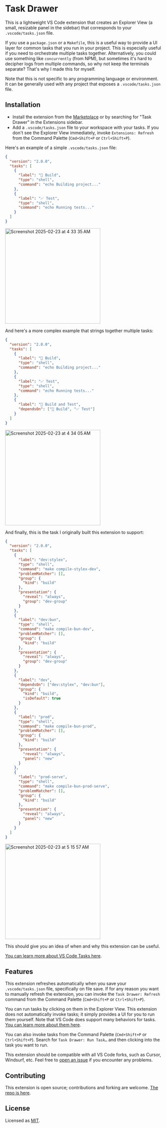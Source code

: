 # Task Drawer

This is a lightweight VS Code extension that creates an Explorer View (a small, resizable panel in the sidebar) that corresponds to your `.vscode/tasks.json` file.

If you use a `package.json` or a `Makefile`, this is a useful way to provide a UI layer for common tasks that you run in your project. This is especially useful if you need to orchestrate multiple tasks together. Alternatively, you could use something like `concurrently` (from NPM), but sometimes it's hard to decipher logs from multiple commands, so why not keep the terminals separate? That's why I made this for myself.

Note that this is not specific to any programming language or environment. It can be generally used with any project that exposes a `.vscode/tasks.json` file.

## Installation

- Install the extension from the [Marketplace](https://marketplace.visualstudio.com/items?itemName=zaydek.task-drawer) or by searching for "Task Drawer" in the Extensions sidebar.
- Add a `.vscode/tasks.json` file to your workspace with your tasks. If you don't see the Explorer View immediately, invoke `Extensions: Refresh` from the Command Palette (`Cmd+Shift+P` or `Ctrl+Shift+P`).

Here's an example of a simple `.vscode/tasks.json` file:

```json
{
  "version": "2.0.0",
  "tasks": [
    {
      "label": "🚀 Build",
      "type": "shell",
      "command": "echo Building project..."
    },
    {
      "label": "✅ Test",
      "type": "shell",
      "command": "echo Running tests..."
    }
  ]
}
```

<img width="307" alt="Screenshot 2025-02-23 at 4 33 35 AM" src="https://github.com/user-attachments/assets/fbeedf64-008f-4c3b-8049-af130921798c" />

And here's a more complex example that strings together multiple tasks:

```json
{
  "version": "2.0.0",
  "tasks": [
    {
      "label": "🚀 Build",
      "type": "shell",
      "command": "echo Building project..."
    },
    {
      "label": "✅ Test",
      "type": "shell",
      "command": "echo Running tests..."
    },
    {
      "label": "🔧 Build and Test",
      "dependsOn": ["🚀 Build", "✅ Test"]
    }
  ]
}
```

<img width="307" alt="Screenshot 2025-02-23 at 4 34 05 AM" src="https://github.com/user-attachments/assets/16b281ed-81fc-4fc8-92d5-ce8baaab536a" />

And finally, this is the task I originally built this extension to support:

```json
{
  "version": "2.0.0",
  "tasks": [
    {
      "label": "dev:stylex",
      "type": "shell",
      "command": "make compile-stylex-dev",
      "problemMatcher": [],
      "group": {
        "kind": "build"
      },
      "presentation": {
        "reveal": "always",
        "group": "dev-group"
      }
    },
    {
      "label": "dev:bun",
      "type": "shell",
      "command": "make compile-bun-dev",
      "problemMatcher": [],
      "group": {
        "kind": "build"
      },
      "presentation": {
        "reveal": "always",
        "group": "dev-group"
      }
    },
    {
      "label": "dev",
      "dependsOn": ["dev:stylex", "dev:bun"],
      "group": {
        "kind": "build",
        "isDefault": true
      }
    },
    {
      "label": "prod",
      "type": "shell",
      "command": "make compile-bun-prod",
      "problemMatcher": [],
      "group": {
        "kind": "build"
      },
      "presentation": {
        "reveal": "always",
        "panel": "new"
      }
    },
    {
      "label": "prod-serve",
      "type": "shell",
      "command": "make compile-bun-prod-serve",
      "problemMatcher": [],
      "group": {
        "kind": "build"
      },
      "presentation": {
        "reveal": "always",
        "panel": "new"
      }
    }
  ]
}
```

<img width="307" alt="Screenshot 2025-02-23 at 5 15 57 AM" src="https://github.com/user-attachments/assets/8b6d72a6-ef20-48da-bf17-9184b373ca35" />

This should give you an idea of when and why this extension can be useful.

[You can learn more about VS Code Tasks here](https://code.visualstudio.com/docs/editor/tasks).

## Features

This extension refreshes automatically when you save your `.vscode/tasks.json` file, specifically on file save. If for any reason you want to manually refresh the extension, you can invoke the `Task Drawer: Refresh` command from the Command Palette (`Cmd+Shift+P` or `Ctrl+Shift+P`).

You can run tasks by clicking on them in the Explorer View. This extension does not automatically invoke tasks; it simply provides a UI for you to run them yourself. Note that VS Code does support many behaviors for tasks. [You can learn more about them here](https://code.visualstudio.com/docs/editor/tasks#_run-behavior).

You can also invoke tasks from the Command Palette (`Cmd+Shift+P` or `Ctrl+Shift+P`). Search for `Task Drawer: Run Task…` and then clicking into the task you want to run.

This extension should be compatible with all VS Code forks, such as Cursor, Windsurf, etc. Feel free to [open an issue](https://github.com/zaydek/vscode-extension-task-drawer/issues) if you encounter any problems.

## Contributing

This extension is open source; contributions and forking are welcome. [The repo is here](https://github.com/zaydek/vscode-extension-task-drawer).

## License

Licensed as [MIT](https://github.com/zaydek/vscode-extension-task-drawer/blob/main/LICENSE).
